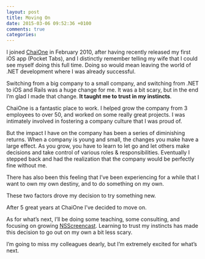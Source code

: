```yaml
---
layout: post
title: Moving On
date: 2015-03-06 09:52:36 +0100
comments: true
categories: 
---
```


I joined [ChaiOne](http://chaione.com) in February 2010, after having recently released my first iOS app (Pocket Tabs), and I distinctly remember telling my wife that I could see myself doing this full time. Doing so would mean leaving the world of .NET development where I was already successful.

Switching from a big company to a small company, and switching from .NET to iOS and Rails was a huge change for me.  It was a bit scary, but in the end I’m glad I made that change. **It taught me to trust in my instincts**.

ChaiOne is a fantastic place to work. I helped grow the company from 3 employees to over 50, and worked on some really great projects. I was intimately involved in fostering a company culture that I was proud of.

But the impact I have on the company has been a series of diminishing returns. When a company is young and small, the changes you make have a large effect. As you grow, you have to learn to let go and let others make decisions and take control of various roles & responsibilities. Eventually I stepped back and had the realization that the company would be perfectly fine without me.

There has also been this feeling that I’ve been experiencing for a while that I want to own my own destiny, and to do something on my own.

These two factors drove my decision to try something new.

After 5 great years at ChaiOne I’ve decided to move on.

As for what’s next, I’ll be doing some teaching, some consulting, and focusing on growing [NSScreencast](http://nsscreencast). Learning to trust my instincts has made this decision to go out on my own a bit less scary.

I’m going to miss my colleagues dearly, but I’m extremely excited for what’s next.